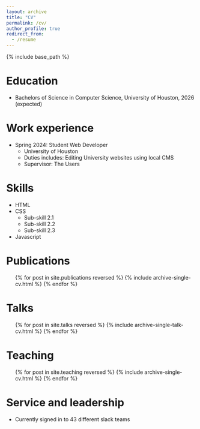```yaml
---
layout: archive
title: "CV"
permalink: /cv/
author_profile: true
redirect_from:
  - /resume
---
```


{% include base_path %}

Education
======
* Bachelors of Science in Computer Science, University of Houston, 2026 (expected)

Work experience
======
* Spring 2024: Student Web Developer
  * University of Houston
  * Duties includes: Editing University websites using local CMS
  * Supervisor: The Users
  
Skills
======
* HTML
* CSS
  * Sub-skill 2.1
  * Sub-skill 2.2
  * Sub-skill 2.3
* Javascript

Publications
======
  <ul>{% for post in site.publications reversed %}
    {% include archive-single-cv.html %}
  {% endfor %}</ul>
  
Talks
======
  <ul>{% for post in site.talks reversed %}
    {% include archive-single-talk-cv.html  %}
  {% endfor %}</ul>
  
Teaching
======
  <ul>{% for post in site.teaching reversed %}
    {% include archive-single-cv.html %}
  {% endfor %}</ul>
  
Service and leadership
======
* Currently signed in to 43 different slack teams
